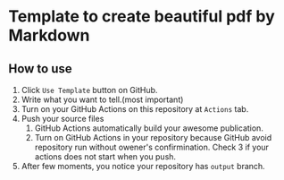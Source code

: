 # Template to create beautiful pdf by Markdown

## How to use

1. Click `Use Template` button on GitHub.
2. Write what you want to tell.(most important)
3. Turn on your GitHub Actions on this repository at `Actions` tab.
4. Push your source files
   1. GitHub Actions automatically build your awesome publication.
   2. Turn on GitHub Actions in your repository because GitHub avoid repository run without owener's confirmination. Check 3 if your actions does not start when you push.
5. After few moments, you notice your repository has `output` branch.
